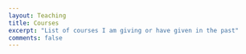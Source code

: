 ```yaml
--- 
layout: Teaching 
title: Courses 
excerpt: "List of courses I am giving or have given in the past" 
comments: false 
---
```

